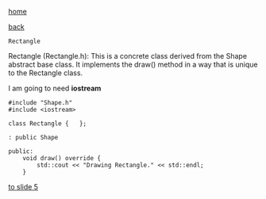 [home](./page01.md)

[back](./page03.md)


```
Rectangle
```

Rectangle (Rectangle.h): This is a concrete class derived from the Shape abstract base class. It implements the draw() method in a way that is unique to the Rectangle class.

I am going to need **iostream**

```
#include "Shape.h"
#include <iostream>
```

```
class Rectangle {   };
```

```
: public Shape
```

```
public:
    void draw() override {
        std::cout << "Drawing Rectangle." << std::endl;
    }
```


[to slide 5](./page05.md)


